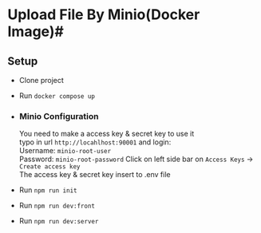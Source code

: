 
# Upload File By Minio(Docker Image)#

## Setup ##
* Clone project
* Run `docker compose up`

*   ### Minio Configuration ###
    You need to make a access key & secret key to use it<br/>
    typo in url `http://locahlhost:90001` and login: <br/>
    Username: `minio-root-user`<br/>
    Password: `minio-root-password`
    Click on left side bar on `Access Keys` -> `Create access key` <br/>
    The access key & secret key insert to .env file

* Run `npm run init`
* Run `npm run dev:front`
* Run `npm run dev:server`
  
